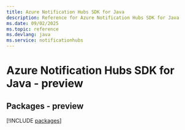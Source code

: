 ```yaml
---
title: Azure Notification Hubs SDK for Java
description: Reference for Azure Notification Hubs SDK for Java
ms.date: 09/02/2025
ms.topic: reference
ms.devlang: java
ms.service: notificationhubs
---
```

# Azure Notification Hubs SDK for Java - preview
## Packages - preview
[!INCLUDE [packages](notification-hubs-index.md)]